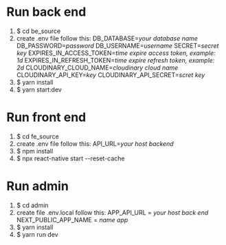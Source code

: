 # Run back end
1. $ cd be_source
2. create .env file follow this:
DB_DATABASE=*your database name*
DB_PASSWORD=*password*
DB_USERNAME=*username*
SECRET=*secret key*
EXPIRES_IN_ACCESS_TOKEN=*time expire access token, example: 1d*
EXPIRES_IN_REFRESH_TOKEN=*time expire refresh token, example: 2d*
CLOUDINARY_CLOUD_NAME=*cloudinary cloud name*
CLOUDINARY_API_KEY=*key*
CLOUDINARY_API_SECRET=*scret key*
3. $ yarn install
4. $ yarn start:dev

# Run front end
1. $ cd fe_source
2. create .env file follow this:
API_URL=*your host backend*
3. $ npm install
4. $ npx react-native start --reset-cache

# Run admin 
1. $ cd admin
2. create file .env.local follow this:
APP_API_URL = *your host back end*
NEXT_PUBLIC_APP_NAME = *name app*
3. $ yarn install
4. $ yarn run dev